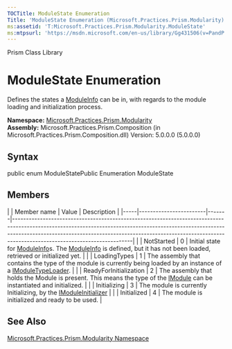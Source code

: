 ```yaml
---
TOCTitle: ModuleState Enumeration
Title: 'ModuleState Enumeration (Microsoft.Practices.Prism.Modularity)'
ms:assetid: 'T:Microsoft.Practices.Prism.Modularity.ModuleState'
ms:mtpsurl: 'https://msdn.microsoft.com/en-us/library/Gg431506(v=PandP.50)'
---
```


Prism Class Library

ModuleState Enumeration
=======================

Defines the states a [ModuleInfo](https://msdn.microsoft.com/t:microsoft.practices.prism.modularity.moduleinfo) can be in, with regards to the module loading and initialization process.

**Namespace:** [Microsoft.Practices.Prism.Modularity](https://msdn.microsoft.com/n:microsoft.practices.prism.modularity)
**Assembly:** Microsoft.Practices.Prism.Composition (in Microsoft.Practices.Prism.Composition.dll) Version: 5.0.0.0 (5.0.0.0)

## Syntax


<span id="syntaxToggle"></span>public enum ModuleStatePublic Enumeration ModuleState

Members
-------

<span id="membersToggle"></span>
|     | Member name            | Value | Description                                                                                                                                                                                                                                                                         |
|-----|------------------------|-------|-------------------------------------------------------------------------------------------------------------------------------------------------------------------------------------------------------------------------------------------------------------------------------------|
|     | NotStarted             | 0     | Initial state for [ModuleInfo](https://msdn.microsoft.com/t:microsoft.practices.prism.modularity.moduleinfo)s. The [ModuleInfo](https://msdn.microsoft.com/t:microsoft.practices.prism.modularity.moduleinfo) is defined, but it has not been loaded, retrieved or initialized yet. |
|     | LoadingTypes           | 1     | The assembly that contains the type of the module is currently being loaded by an instance of a [IModuleTypeLoader](https://msdn.microsoft.com/t:microsoft.practices.prism.modularity.imoduletypeloader).                                                                           |
|     | ReadyForInitialization | 2     | The assembly that holds the Module is present. This means the type of the [IModule](https://msdn.microsoft.com/t:microsoft.practices.prism.modularity.imodule) can be instantiated and initialized.                                                                                 |
|     | Initializing           | 3     | The module is currently Initializing, by the [IModuleInitializer](https://msdn.microsoft.com/t:microsoft.practices.prism.modularity.imoduleinitializer)                                                                                                                             |
|     | Initialized            | 4     | The module is initialized and ready to be used.                                                                                                                                                                                                                                     |

See Also
--------


[Microsoft.Practices.Prism.Modularity Namespace](https://msdn.microsoft.com/n:microsoft.practices.prism.modularity)
